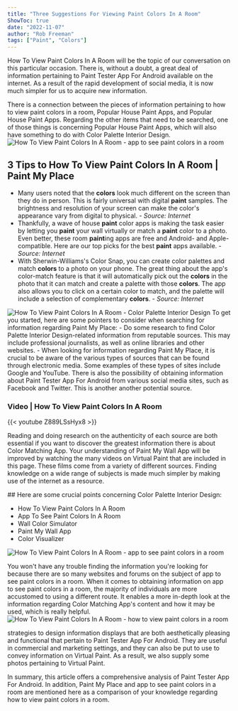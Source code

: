 ```yaml
---
title: "Three Suggestions For Viewing Paint Colors In A Room"
ShowToc: true 
date: "2022-11-07"
author: "Rob Freeman" 
tags: ["Paint", "Colors"]
---
```


How To View Paint Colors In A Room will be the topic of our conversation on this particular occasion. There is, without a doubt, a great deal of information pertaining to Paint Tester App For Android available on the internet. As a result of the rapid development of social media, it is now much simpler for us to acquire new information.

There is a connection between the pieces of information pertaining to how to view paint colors in a room, Popular House Paint Apps, and Popular House Paint Apps. Regarding the other items that need to be searched, one of those things is concerning Popular House Paint Apps, which will also have something to do with Color Palette Interior Design.
<img loading="lazy" src="https://i.pinimg.com/736x/2a/d6/69/2ad6695ff067955c87a11d81facac2a0.jpg" onerror="this.onerror=null;this.src='https://blogger.googleusercontent.com/img/a/AVvXsEhe7F7TRXHtjiKvHb5vS7DmnxvpHiDyoYyYvm1nHB3Qp2_w3BnM6A2eq4v7FYxCC9bfZt3a9vIMtAYEKUiaDQbHMg-ViyGmRIj39MLp0bGFfgfYw1Dc9q_H-T0wiTm3l0Uq42dETrN9eC8aGJ9_IORZsxST1AcLR7np1koOfcc7tnHa4S8Mwz_xD9d0=s16000';" alt="How To View Paint Colors In A Room - app to see paint colors in a room" >

## 3 Tips to How To View Paint Colors In A Room | Paint My Place
-   Many users noted that the **colors** look much different on the screen than they do in person. This is fairly universal with digital **paint** samples. The brightness and resolution of your screen can make the color's appearance vary from digital to physical. - <cite>Source: Internet</cite>
-   Thankfully, a wave of house **paint** color apps is making the task easier by letting you **paint** your wall virtually or match a **paint** color to a photo. Even better, these room **paint**ing apps are free and Android- and Apple-compatible. Here are our top picks for the best **paint** apps available. - <cite>Source: Internet</cite>
-   With Sherwin-Williams's Color Snap, you can create color palettes and match **colors** to a photo on your phone. The great thing about the app's color-match feature is that it will automatically pick out the **colors** in the photo that it can match and create a palette with those **colors**. The app also allows you to click on a certain color to match, and the palette will include a selection of complementary **colors**. - <cite>Source: Internet</cite>


<img loading="lazy" src="https://i.pinimg.com/736x/91/9e/1f/919e1f089d76c566a34ab4aad8955cfd--painting-trim-dark-hallway.jpg" onerror="this.onerror=null;this.src='https://blogger.googleusercontent.com/img/a/AVvXsEhe7F7TRXHtjiKvHb5vS7DmnxvpHiDyoYyYvm1nHB3Qp2_w3BnM6A2eq4v7FYxCC9bfZt3a9vIMtAYEKUiaDQbHMg-ViyGmRIj39MLp0bGFfgfYw1Dc9q_H-T0wiTm3l0Uq42dETrN9eC8aGJ9_IORZsxST1AcLR7np1koOfcc7tnHa4S8Mwz_xD9d0=s16000';" alt="How To View Paint Colors In A Room - Color Palette Interior Design" >
To get you started, here are some pointers to consider when searching for information regarding Paint My Place:
- Do some research to find Color Palette Interior Design-related information from reputable sources. This may include professional journalists, as well as online libraries and other websites.
- When looking for information regarding Paint My Place, it is crucial to be aware of the various types of sources that can be found through electronic media. Some examples of these types of sites include Google and YouTube. There is also the possibility of obtaining information about Paint Tester App For Android from various social media sites, such as Facebook and Twitter. This is another another potential source.

### Video | How To View Paint Colors In A Room
{{< youtube Z889LSsHyx8 >}} 


Reading and doing research on the authenticity of each source are both essential if you want to discover the greatest information there is about Color Matching App.
Your understanding of Paint My Wall App will be improved by watching the many videos on Virtual Paint that are included in this page. These films come from a variety of different sources. Finding knowledge on a wide range of subjects is made much simpler by making use of the internet as a resource.
<script async="async" data-cfasync="false" src="//normallydemandedalter.com/fe63df3c5408708b15d8dc3d9b206b31/invoke.js"></script>
<div id="container-fe63df3c5408708b15d8dc3d9b206b31"></div>
## Here are some crucial points concerning Color Palette Interior Design:

- How To View Paint Colors In A Room
- App To See Paint Colors In A Room
- Wall Color Simulator
- Paint My Wall App
- Color Visualizer

 <img loading="lazy" src="https://www.architectureartdesigns.com/wp-content/uploads/2014/10/15-Cozy-Rustic-Bedroom-Interior-Designs-For-This-Winter-5-630x845.jpg" onerror="this.onerror=null;this.src='https://blogger.googleusercontent.com/img/a/AVvXsEhe7F7TRXHtjiKvHb5vS7DmnxvpHiDyoYyYvm1nHB3Qp2_w3BnM6A2eq4v7FYxCC9bfZt3a9vIMtAYEKUiaDQbHMg-ViyGmRIj39MLp0bGFfgfYw1Dc9q_H-T0wiTm3l0Uq42dETrN9eC8aGJ9_IORZsxST1AcLR7np1koOfcc7tnHa4S8Mwz_xD9d0=s16000';" alt="How To View Paint Colors In A Room - app to see paint colors in a room" >

You won't have any trouble finding the information you're looking for because there are so many websites and forums on the subject of app to see paint colors in a room.
When it comes to obtaining information on app to see paint colors in a room, the majority of individuals are more accustomed to using a different route. It enables a more in-depth look at the information regarding Color Matching App's content and how it may be used, which is really helpful.
<img loading="lazy" src="https://i.pinimg.com/736x/83/88/57/83885776192f4b8d735475e6093e68ac.jpg" onerror="this.onerror=null;this.src='https://blogger.googleusercontent.com/img/a/AVvXsEhe7F7TRXHtjiKvHb5vS7DmnxvpHiDyoYyYvm1nHB3Qp2_w3BnM6A2eq4v7FYxCC9bfZt3a9vIMtAYEKUiaDQbHMg-ViyGmRIj39MLp0bGFfgfYw1Dc9q_H-T0wiTm3l0Uq42dETrN9eC8aGJ9_IORZsxST1AcLR7np1koOfcc7tnHa4S8Mwz_xD9d0=s16000';" alt="How To View Paint Colors In A Room - how to view paint colors in a room" >

strategies to design information displays that are both aesthetically pleasing and functional that pertain to Paint Tester App For Android. They are useful in commercial and marketing settings, and they can also be put to use to convey information on Virtual Paint. As a result, we also supply some photos pertaining to Virtual Paint.

In summary, this article offers a comprehensive analysis of Paint Tester App For Android. In addition, Paint My Place and app to see paint colors in a room are mentioned here as a comparison of your knowledge regarding how to view paint colors in a room.

	


